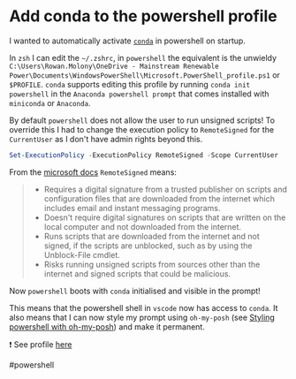 # Add conda to the powershell profile

I wanted to automatically activate [`conda`](https://github.com/conda/conda) in powershell on startup.

In `zsh` I can edit the `~/.zshrc`, in `powershell` the equivalent is the unwieldy `C:\Users\Rowan.Molony\OneDrive - Mainstream Renewable Power\Documents\WindowsPowerShell\Microsoft.PowerShell_profile.ps1` or `$PROFILE`.  `conda` supports editing this profile by running `conda init powershell` in the `Anaconda powershell prompt` that comes installed with `miniconda` or `Anaconda`. 

By default `powershell` does not allow the user to run unsigned scripts!  To override this I had to change the execution policy to `RemoteSigned` for the `CurrentUser` as I don't have admin rights beyond this.

```powershell
Set-ExecutionPolicy -ExecutionPolicy RemoteSigned -Scope CurrentUser
```

From the [microsoft docs](https://docs.microsoft.com/en-us/powershell/module/microsoft.powershell.core/about/about_execution_policies) `RemoteSigned` means:

> - Requires a digital signature from a trusted publisher on scripts and configuration files that are downloaded from the internet which includes email and instant messaging programs.
> - Doesn't require digital signatures on scripts that are written on the local computer and not downloaded from the internet.
> - Runs scripts that are downloaded from the internet and not signed, if the scripts are unblocked, such as by using the Unblock-File cmdlet.
> - Risks running unsigned scripts from sources other than the internet and signed scripts that could be malicious.

Now `powershell` boots with `conda` initialised and visible in the prompt!

This means that the powershell shell in `vscode` now has access to `conda`.  It also means that I can now style my prompt using `oh-my-posh` (see [Styling powershell with oh-my-posh](https://github.com/rdmolony/til/blob/main/powershell/styling-powershell-with-oh-my-posh.md)) and make it permanent.

:exclamation: See profile [here](https://github.com/rdmolony/dotfiles-windows)

#powershell
